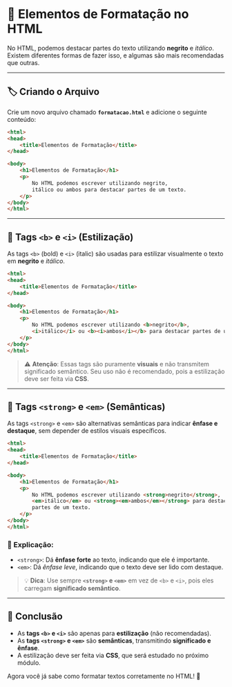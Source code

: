 # 📌 Elementos de Formatação no HTML

No HTML, podemos destacar partes do texto utilizando **negrito** e *itálico*. Existem diferentes formas de fazer isso, e algumas são mais recomendadas que outras.

---

## 🏷️ Criando o Arquivo
Crie um novo arquivo chamado **`formatacao.html`** e adicione o seguinte conteúdo:

```html
<html>
<head>
	<title>Elementos de Formatação</title>
</head>

<body>
	<h1>Elementos de Formatação</h1>
	<p>
		No HTML podemos escrever utilizando negrito,
		itálico ou ambos para destacar partes de um texto.
	</p>
</body>
</html>
```

---

## 🔹 Tags `<b>` e `<i>` (Estilização)
As tags `<b>` (bold) e `<i>` (italic) são usadas para estilizar visualmente o texto em **negrito** e *itálico*.

```html
<html>
<head>
	<title>Elementos de Formatação</title>
</head>

<body>
	<h1>Elementos de Formatação</h1>
	<p>
		No HTML podemos escrever utilizando <b>negrito</b>,
		<i>itálico</i> ou <b><i>ambos</i></b> para destacar partes de um texto.
	</p>
</body>
</html>
```

> ⚠ **Atenção**: Essas tags são puramente **visuais** e não transmitem significado semântico. Seu uso não é recomendado, pois a estilização deve ser feita via **CSS**.

---

## 🔹 Tags `<strong>` e `<em>` (Semânticas)
As tags `<strong>` e `<em>` são alternativas semânticas para indicar **ênfase e destaque**, sem depender de estilos visuais específicos.

```html
<html>
<head>
	<title>Elementos de Formatação</title>
</head>

<body>
	<h1>Elementos de Formatação</h1>
	<p>
		No HTML podemos escrever utilizando <strong>negrito</strong>,
		<em>itálico</em> ou <strong><em>ambos</em></strong> para destacar
		partes de um texto.
	</p>
</body>
</html>
```

### 📝 Explicação:
- `<strong>`: Dá **ênfase forte** ao texto, indicando que ele é importante.
- `<em>`: Dá *ênfase leve*, indicando que o texto deve ser lido com destaque.

> 💡 **Dica**: Use sempre **`<strong>` e `<em>`** em vez de `<b>` e `<i>`, pois eles carregam **significado semântico**.

---

## 🎯 Conclusão
- As **tags `<b>` e `<i>`** são apenas para **estilização** (não recomendadas).
- As **tags `<strong>` e `<em>`** são **semânticas**, transmitindo **significado e ênfase**.
- A estilização deve ser feita via **CSS**, que será estudado no próximo módulo.

Agora você já sabe como formatar textos corretamente no HTML! 🚀
